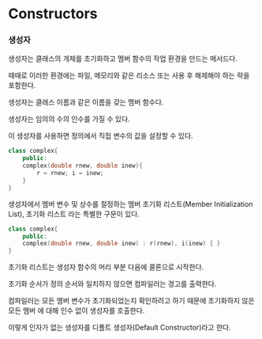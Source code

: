 <h1>Constructors</h1>

<h3>생성자</h3>

생성자는 클래스의 개체를 초기화하고 멤버 함수의 작업 환경을 만드는 메서드다.

때때로 이러한 환경에는 파일, 메모리와 같은 리소스 또는 사용 후 해제해야 하는 락을 포함한다.

생성자는 클래스 이름과 같은 이름을 갖는 멤버 함수다.

생성자는 임의의 수의 인수를 가질 수 있다.

이 생성자를 사용하면 정의에서 직접 변수의 값을 설정할 수 있다.

```cpp
class complex{
    public:
    complex(double rnew, double inew){
        r = rnew; i = inew;
    }
}
```

생성자에서 멤버 변수 및 상수를 절정하는 멤버 초기화 리스트(Member Initialization List), 초기화 리스트 라는 특별한 구문이 있다.

```cpp
class complex{
    public:
    complex(double rnew, double inew) : r(rnew), i(inew) { }
}
```

초기화 리스트는 생성자 함수의 머리 부분 다음에 콜론으로 시작한다.

초기화 순서가 정의 순서와 일치하지 않으면 컴파일러는 경고를 출력한다.

컴파일러는 모든 멤버 변수가 초기화되었는지 확인하려고 하기 때문에 초기화하지 않은 모든 멤버 에 대해 인수 없이 생성자를 호출한다.

이렇게 인자가 없는 생성자를 디폴트 생성자(Default Constructor)라고 한다.

